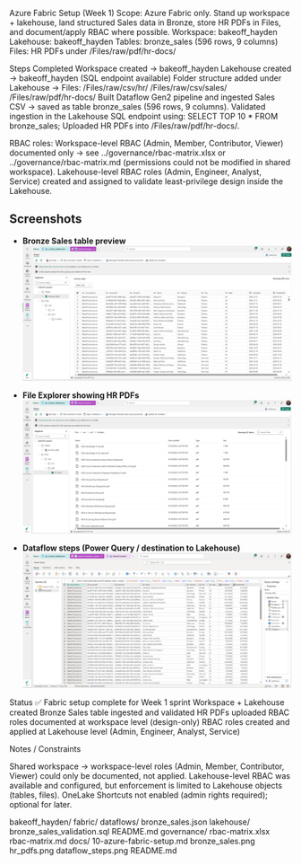 Azure Fabric Setup (Week 1)
Scope: Azure Fabric only. Stand up workspace + lakehouse, land structured Sales data in Bronze, store HR PDFs in Files, and document/apply RBAC where possible.
Workspace: bakeoff_hayden
Lakehouse: bakeoff_hayden
Tables: bronze_sales (596 rows, 9 columns)
Files: HR PDFs under /Files/raw/pdf/hr-docs/

Steps Completed
Workspace created → bakeoff_hayden
Lakehouse created → bakeoff_hayden (SQL endpoint available)
Folder structure added under Lakehouse → Files:
/Files/raw/csv/hr/
/Files/raw/csv/sales/
/Files/raw/pdf/hr-docs/
Built Dataflow Gen2 pipeline and ingested Sales CSV → saved as table bronze_sales (596 rows, 9 columns).
Validated ingestion in the Lakehouse SQL endpoint using:
SELECT TOP 10 * FROM bronze_sales;
Uploaded HR PDFs into /Files/raw/pdf/hr-docs/.

RBAC roles:
Workspace-level RBAC (Admin, Member, Contributor, Viewer) documented only → see ../governance/rbac-matrix.xlsx or ../governance/rbac-matrix.md (permissions could not be modified in shared workspace).
Lakehouse-level RBAC roles (Admin, Engineer, Analyst, Service) created and assigned to validate least-privilege design inside the Lakehouse.

 ## Screenshots

- **Bronze Sales table preview**  
  ![Bronze Sales table](./bronze_sales.png)

- **File Explorer showing HR PDFs**  
  ![HR PDFs](./hr_pdfs.png)

- **Dataflow steps (Power Query / destination to Lakehouse)**  
  ![Dataflow Steps](./dataflow_steps.png)

Status
✅ Fabric setup complete for Week 1 sprint
Workspace + Lakehouse created
Bronze Sales table ingested and validated
HR PDFs uploaded
RBAC roles documented at workspace level (design-only)
RBAC roles created and applied at Lakehouse level (Admin, Engineer, Analyst, Service)

Notes / Constraints

Shared workspace → workspace-level roles (Admin, Member, Contributor, Viewer) could only be documented, not applied.
Lakehouse-level RBAC was available and configured, but enforcement is limited to Lakehouse objects (tables, files).
OneLake Shortcuts not enabled (admin rights required); optional for later.

bakeoff_hayden/
  fabric/
    dataflows/
      bronze_sales.json
    lakehouse/
      bronze_sales_validation.sql
    README.md
  governance/
    rbac-matrix.xlsx
    rbac-matrix.md
  docs/
    10-azure-fabric-setup.md
    bronze_sales.png
    hr_pdfs.png
    dataflow_steps.png
  README.md
